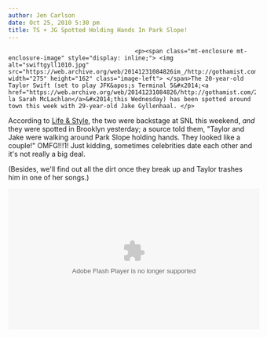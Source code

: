 ```yaml
---
author: Jen Carlson
date: Oct 25, 2010 5:30 pm
title: TS + JG Spotted Holding Hands In Park Slope!
---
```


	
										<p><span class="mt-enclosure mt-enclosure-image" style="display: inline;"> <img alt="swiftgyll1010.jpg" src="https://web.archive.org/web/20141231084826im_/http://gothamist.com/attachments/arts_jen/swiftgyll1010.jpg" width="275" height="162" class="image-left"> </span>The 20-year-old Taylor Swift (set to play JFK&apos;s Terminal 5&#x2014;<a href="https://web.archive.org/web/20141231084826/http://gothamist.com/2010/07/30/we_were_there_sarah_mclachlan_at_te.php">a la Sarah McLachlan</a>&#x2014;this Wednesday) has been spotted around town this week with 29-year-old Jake Gyllenhaal. </p>

<p>According to <a href="https://web.archive.org/web/20141231084826/http://www.lifeandstylemag.com/2010/10/scene-queens-exclusive-taylor.html">Life &amp; Style</a>, the two were backstage at SNL this weekend, <em>and</em> they were spotted in Brooklyn yesterday; a source told them, &quot;Taylor and Jake were walking around Park Slope holding hands. They looked like a couple!&quot; OMFG!!!1! Just kidding, sometimes celebrities date each other and it&apos;s not really a big deal. </p>

<p>(Besides, we&apos;ll find out all the dirt once they break up and Taylor trashes him in one of her songs.)</p>

<center><object width="512" height="288"><param name="movie" value="http://www.hulu.com/embed/9gzmw1ss1ZYbrtzGtu8MMQ"><param name="allowFullScreen" value="true"><embed src="https://web.archive.org/web/20141231084826oe_/http://www.hulu.com/embed/9gzmw1ss1ZYbrtzGtu8MMQ" type="application/x-shockwave-flash" width="512" height="288" allowfullscreen="true"></object></center>					
										
									
				
